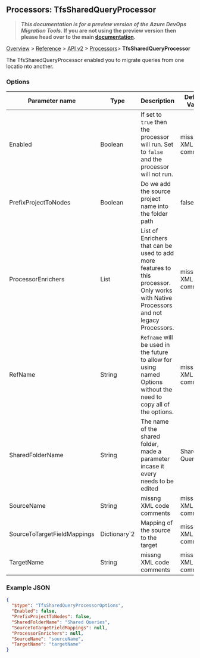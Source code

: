 ## Processors: TfsSharedQueryProcessor

>**_This documentation is for a preview version of the Azure DevOps Migration Tools._ If you are not using the preview version then please head over to the main [documentation](https://nkdagility.github.io/azure-devops-migration-tools).**

[Overview](/docs/index.md) > [Reference](/docs/Reference/index.md) > [API v2](/docs/Reference/v2/index.md) > [Processors](/docs/Reference/v2/Processors/index.md)> **TfsSharedQueryProcessor**

The TfsSharedQueryProcessor enabled you to migrate queries from one locatio nto another.

### Options

| Parameter name         | Type    | Description                              | Default Value                            |
|------------------------|---------|------------------------------------------|------------------------------------------|
| Enabled | Boolean | If set to `true` then the processor will run. Set to `false` and the processor will not run. | missng XML code comments |
| PrefixProjectToNodes | Boolean | Do we add the source project name into the folder path | false |
| ProcessorEnrichers | List | List of Enrichers that can be used to add more features to this processor. Only works with Native Processors and not legacy Processors. | missng XML code comments |
| RefName | String | `Refname` will be used in the future to allow for using named Options without the need to copy all of the options. | missng XML code comments |
| SharedFolderName | String | The name of the shared folder, made a parameter incase it every needs to be edited | Shared Queries |
| SourceName | String | missng XML code comments | missng XML code comments |
| SourceToTargetFieldMappings | Dictionary`2 | Mapping of the source to the target | missng XML code comments |
| TargetName | String | missng XML code comments | missng XML code comments |


### Example JSON

```JSON
{
  "$type": "TfsSharedQueryProcessorOptions",
  "Enabled": false,
  "PrefixProjectToNodes": false,
  "SharedFolderName": "Shared Queries",
  "SourceToTargetFieldMappings": null,
  "ProcessorEnrichers": null,
  "SourceName": "sourceName",
  "TargetName": "targetName"
}
```